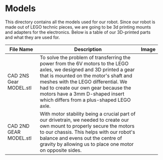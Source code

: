 Models
====

This directory contains all the models used for our robot. Since our robot is made out of LEGO technic pieces, we are going to be 3d printing mounts and adapters for the electronics. Below is a table of our 3D-printed parts and what they are used for.

| File Name | Description | Image |
| ----------- | ----------- | ----------- |
| CAD 2NS Gear MODEL.stl | To solve the problem of transferring the power from the 6V motors to the LEGO axles, we designed and 3D printed a gear that is mounted on the motor's shaft and meshes with the LEGO differential. We had to create our own gear because the motors have a 3mm D-shaped insert which differs from a plus-shaped LEGO axle. 
| CAD 2ND GEAR MODEL.stl | With motor stability being a crucial part of our drivetrain, we needed to create our own mount to properly secure the motors to our chassis. This helps with our robot's balance and evens out the centre of gravity by allowing us to place one motor on opposite sides.
